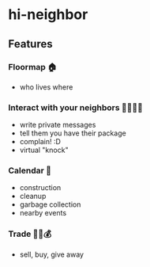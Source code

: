 # hi-neighbor

## Features
### Floormap 🏠
- who lives where

### Interact with your neighbors 🤷‍♂️🤷‍♀️
- write private messages
- tell them you have their package
- complain! :D
- virtual "knock"

### Calendar 📆
- construction
- cleanup
- garbage collection
- nearby events

### Trade 🤝🎁💰
- sell, buy, give away
